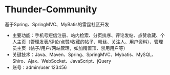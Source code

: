 # Thunder-Community
基于Spring、SpringMVC、MyBatis的雷霆社区开发

- 主要功能：手机号短信注册、站内检索、分页排序、评论发帖、点赞收藏、个人主页（管理发表/评论/点赞/收藏的帖子、粉丝、关注人、用户资料）、管理员主页（帖子/用户/网站管理，如加精置顶、禁用用户等）
- 关键技术：Java、Maven、Spring、SpringMVC、Mybatis、MySQL、Shiro、Ajax、WebSocket、JavaScript、jQuery
- 账号：admin/user 123456
 
